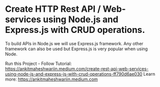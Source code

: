 # Create HTTP Rest API / Web-services using Node.js and Express.js with CRUD operations.
To build APIs in Node.js we will use Express.js framework. Any other framework can also be used but Express.js is very popular when using Node.

Run this Project -
Follow Tutorial: https://ankitmaheshwariin.medium.com/create-rest-api-web-services-using-node-js-and-express-js-with-crud-operations-ff790d6ae030
Learn more: https://ankitmaheshwariin.medium.com
